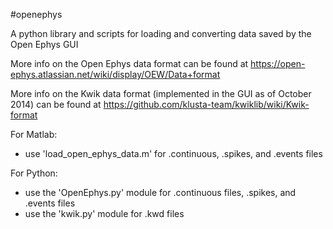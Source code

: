 #openephys

A python library and scripts for loading and converting data saved by the Open Ephys GUI

More info on the Open Ephys data format can be found at https://open-ephys.atlassian.net/wiki/display/OEW/Data+format

More info on the Kwik data format (implemented in the GUI as of October 2014) can be found at https://github.com/klusta-team/kwiklib/wiki/Kwik-format

For Matlab:
- use 'load_open_ephys_data.m' for .continuous, .spikes, and .events files

For Python:
- use the 'OpenEphys.py' module for .continuous files, .spikes, and .events files
- use the 'kwik.py' module for .kwd files
